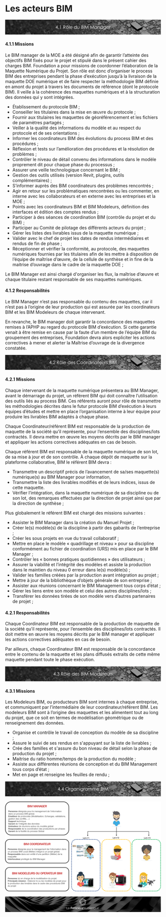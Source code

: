 # Les acteurs BIM

![](../.gitbook/assets/bim-manager.png)

#### 4.1.1   Missions

Le BIM manager de la MOE a été désigné afin de garantir l’atteinte des objectifs BIM fixés pour le projet et stipulé dans le présent cahier des charges BIM. Foundation a pour missions de coordonner l’élaboration de la Maquette Numérique du Projet. Son rôle est donc d’organiser le process BIM des entreprises pendant la phase d’exécution jusqu’à la livraison de la maquette DOE numérique et de faire respecter la méthodologie BIM définie en amont du projet à travers les documents de référence \(dont le protocole BIM\). Il veille à la cohérence des maquettes numériques et à la structuration des données qui y sont intégrées.

* Établissement du protocole BIM ;
* Conseiller les titulaires dans la mise en œuvre du protocole ;
* Fournir aux titulaires les maquettes de géoréférencement et les fichiers de paramètres partagés ;
* Veiller à la qualité des informations du modèle et au respect du protocole et de ses orientations ;
* Informer les coordinateurs BIM des évolutions du process BIM et des procédures ;
* Réflexion et tests sur l’amélioration des procédures et la résolution de problèmes ;
* Contrôler le niveau de détail convenu des informations dans le modèle proprement dit pour chaque phase du processus ;
* Assurer une veille technologique concernant le BIM ;
* Gestion des outils utilisés \(version Revit, plugins, outils complémentaires\) ;
* S’informer auprès des BIM coordinateurs des problèmes rencontrés ;
* Agir en retour sur les problématiques rencontrées ou les commenter, en interne avec les collaborateurs et en externe avec les entreprises et la MOE ;
* Points avec les coordinateurs BIM et BIM Modeleurs, définition des interfaces et édition des comptes rendus ;
* Participer à des séances de coordination BIM \(contrôle du projet et du BIM\) ;
* Participer au Comité de pilotage des différents acteurs du projet ;
* Gérer les listes des livrables issus de la maquette numérique ;
* Valider avec le chef de projet les dates de rendus intermédiaires et rendus de fin de phase ;
* Réceptionner et vérifier la conformité, au protocole, des maquettes numériques fournies par les titulaires afin de les mettre à disposition de l’équipe de maîtrise d’œuvre, de la cellule de synthèse et in fine de la maitrise d’ouvrage dans le cadre de la maquette DOE ;

Le BIM Manager est ainsi chargé d'organiser les flux, la maîtrise d’œuvre et chaque titulaire restant responsable de ses maquettes numériques.

#### 4.1.2   Responsabilités

Le BIM Manager n’est pas responsable du contenu des maquettes, car il n’est pas à l’origine de leur production qui est assurée par les coordinateurs BIM et les BIM Modeleurs de chaque intervenant.

En revanche, le BIM manager doit garantir la concordance des maquettes remises à l’APHP au regard du protocole BIM d’exécution. Si cette garantie venait à être remise en cause par la faute d’un membre de l’équipe BIM du groupement des entreprises, Foundation devra alors expliciter les actions correctives à mener et alerter la Maîtrise d’ouvrage de la divergence constatée.

![](../.gitbook/assets/bim-coordinateur.png)

#### 4.2.1   Missions

Chaque intervenant de la maquette numérique présentera au BIM Manager, avant le démarrage du projet, un référent BIM qui doit connaître l’utilisation des outils liés au process BIM. Ces référents auront pour rôle de transmettre les méthodologies décrites dans le futur protocole BIM d’exécution à leurs équipes d’études et mettre en place l’organisation interne à leur équipe pour produire les livrables BIM adaptés à chaque phase.

Chaque Coordinateur/référent BIM est responsable de la production de maquette de la société qu’il représente, pour l’ensemble des disciplines/lots contractés. Il devra mettre en œuvre les moyens décrits par le BIM manager et appliquer les actions correctives adéquates en cas de besoin.

Chaque référent BIM est responsable de la maquette numérique de son lot, de sa mise à jour et de son contrôle. À chaque dépôt de maquette sur la plateforme collaborative, BIM le référent BIM devra : 

* Transmettre un descriptif précis de l’avancement de sa/ses maquette\(s\) numérique\(s\) au BIM Manager pour information,
* Transmettre la liste des livrables modifiés et de leurs indices, issus de cette maquette.
* Vérifier l’intégration, dans la maquette numérique de sa discipline ou de son lot, des remarques effectuées par la direction de projet ainsi que par la direction de synthèse ;

Plus globalement le référent BIM est chargé des missions suivantes :

* Assister le BIM Manager dans la création du Manuel Projet ;
* Créer le\(s\) modèle\(s\) de la discipline à partir des gabarits de l’entreprise ;
* Créer les sous projets en vue du travail collaboratif ;
* Mettre en place le modèle « quadrillage et niveau » pour sa discipline conformément au fichier de coordination \(URS\) mis en place par le BIM Manager ;
* Contrôler les « bonnes pratiques quotidiennes » des utilisateurs ;
* Assurer la viabilité et l’intégrité des modèles et assiste la production dans le maintien du niveau 0 erreur dans le\(s\) modèle\(s\) ;
* Valider les familles créées par la production avant intégration au projet ;
* Mettre à jour de la bibliothèque d’objets générale de son entreprise ;
* Assister aux réunions concernant le BIM Management tous corps d’état ;
* Gérer les liens entre son modèle et celui des autres disciplines/lots ;
* Transférer les données tirées de son modèle vers d’autres partenaires de projet ;

#### 4.2.1   Responsabilités

Chaque Coordinateur BIM est responsable de la production de maquette de la société qu’il représente, pour l’ensemble des disciplines/lots contractés. Il doit mettre en œuvre les moyens décrits par le BIM manager et appliquer les actions correctives adéquates en cas de besoin.

Par ailleurs, chaque Coordinateur BIM est responsable de la concordance entre le contenu de la maquette et les plans diffusés extraits de cette même maquette pendant toute le phase exécution.



![](../.gitbook/assets/bim-modeleurs%20%281%29.png)

#### 4.3.1   Missions

Les Modeleurs BIM, ou producteurs BIM sont internes à chaque entreprise, et communiquent par l’intermédiaire de leur coordinateur/référent BIM. Les modeleurs BIM sont à l’origine des maquettes et les alimentent tout au long du projet, que ce soit en termes de modélisation géométrique ou de renseignement des données.

* Organise et contrôle le travail de conception du modèle de sa discipline ;
* Assure le suivi de ses rendus en s'appuyant sur la liste de livrables ;
* Crée des familles et s'assure du bon niveau de détail selon la phase de production du projet ;
* Maitrise du ratio homme/temps de la production du modèle ;
* Assiste aux différentes réunions de conception et du BIM Management tous corps d’état ;
* Met en page et renseigne les feuilles de rendu ;

![](../.gitbook/assets/organigramme-bim.png)

![](../.gitbook/assets/synth.png)

![](../.gitbook/assets/wallpaper_fnum_black.jpg)

